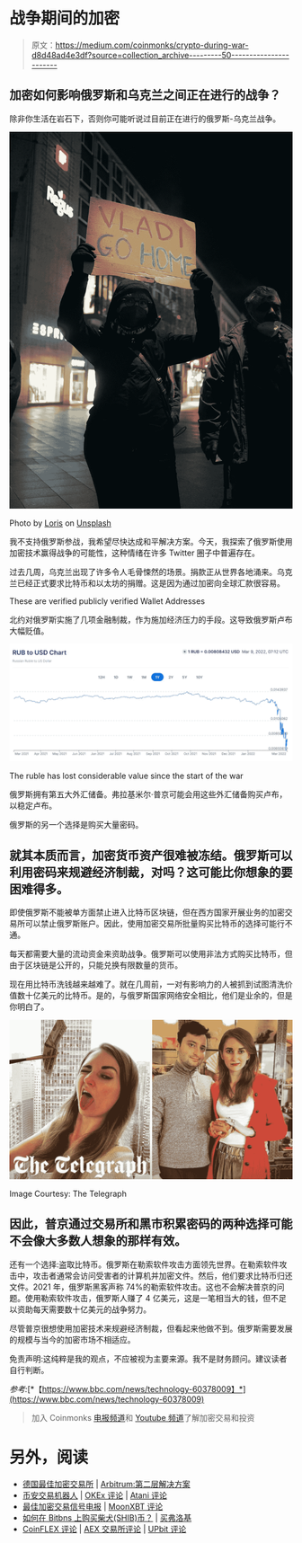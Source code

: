 # 战争期间的加密

> 原文：<https://medium.com/coinmonks/crypto-during-war-d8d48ad4e3df?source=collection_archive---------50----------------------->

## 加密如何影响俄罗斯和乌克兰之间正在进行的战争？

除非你生活在岩石下，否则你可能听说过目前正在进行的俄罗斯-乌克兰战争。

![](img/0d164d9496818d87480f1827d407bdad.png)

Photo by [Loris](https://unsplash.com/@loriskskp) on [Unsplash](https://unsplash.com?utm_source=medium&utm_medium=referral)

我不支持俄罗斯参战，我希望尽快达成和平解决方案。今天，我探索了俄罗斯使用加密技术赢得战争的可能性，这种情绪在许多 Twitter 圈子中普遍存在。

过去几周，乌克兰出现了许多令人毛骨悚然的场景。捐款正从世界各地涌来。乌克兰已经正式要求比特币和以太坊的捐赠。这是因为通过加密向全球汇款很容易。

These are verified publicly verified Wallet Addresses

北约对俄罗斯实施了几项金融制裁，作为施加经济压力的手段。这导致俄罗斯卢布大幅贬值。

![](img/205b630ec131575b2110b2ced5fda0fe.png)

The ruble has lost considerable value since the start of the war

俄罗斯拥有第五大外汇储备。弗拉基米尔·普京可能会用这些外汇储备购买卢布，以稳定卢布。

俄罗斯的另一个选择是购买大量密码。

## 就其本质而言，加密货币资产很难被冻结。俄罗斯可以利用密码来规避经济制裁，对吗？这可能比你想象的要困难得多。

即使俄罗斯不能被单方面禁止进入比特币区块链，但在西方国家开展业务的加密交易所可以禁止俄罗斯账户。因此，使用加密交易所批量购买比特币的选择可能行不通。

每天都需要大量的流动资金来资助战争。俄罗斯可以使用非法方式购买比特币，但由于区块链是公开的，只能兑换有限数量的货币。

现在用比特币洗钱越来越难了。就在几周前，一对有影响力的人被抓到试图清洗价值数十亿美元的比特币。是的，与俄罗斯国家网络安全相比，他们是业余的，但是你明白了。

![](img/f2f74aeb46dc9b02287531175bf15baa.png)

Image Courtesy: The Telegraph

## 因此，普京通过交易所和黑市积累密码的两种选择可能不会像大多数人想象的那样有效。

还有一个选择:盗取比特币。俄罗斯在勒索软件攻击方面领先世界。在勒索软件攻击中，攻击者通常会访问受害者的计算机并加密文件。然后，他们要求比特币归还文件。2021 年，俄罗斯黑客声称 74%的勒索软件攻击。这也不会解决普京的问题。使用勒索软件攻击，俄罗斯人赚了 4 亿美元，这是一笔相当大的钱，但不足以资助每天需要数十亿美元的战争努力。

尽管普京很想使用加密技术来规避经济制裁，但看起来他做不到。俄罗斯需要发展的规模与当今的加密市场不相适应。

免责声明:这纯粹是我的观点，不应被视为主要来源。我不是财务顾问。建议读者自行判断。

*参考:*[*【https://www.bbc.com/news/technology-60378009】*](https://www.bbc.com/news/technology-60378009)

> 加入 Coinmonks [电报频道](https://t.me/coincodecap)和 [Youtube 频道](https://www.youtube.com/c/coinmonks/videos)了解加密交易和投资

# 另外，阅读

*   [德国最佳加密交易所](https://coincodecap.com/crypto-exchanges-in-germany) | [Arbitrum:第二层解决方案](https://coincodecap.com/arbitrum)
*   [币安交易机器人](/coinmonks/binance-trading-bots-d0d57bb62c4c) | [OKEx 评论](/coinmonks/okex-review-6b369304110f) | [Atani 评论](https://coincodecap.com/atani-review)
*   [最佳加密交易信号电报](/coinmonks/best-crypto-signals-telegram-5785cdbc4b2b) | [MoonXBT 评论](/coinmonks/moonxbt-review-6e4ab26d037)
*   [如何在 Bitbns 上购买柴犬(SHIB)币？](https://coincodecap.com/buy-shiba-bitbns) | [买弗洛基](https://coincodecap.com/buy-floki-inu-token)
*   [CoinFLEX 评论](https://coincodecap.com/coinflex-review) | [AEX 交易所评论](https://coincodecap.com/aex-exchange-review) | [UPbit 评论](https://coincodecap.com/upbit-review)